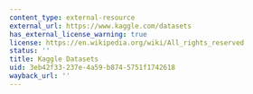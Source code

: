 ```yaml
---
content_type: external-resource
external_url: https://www.kaggle.com/datasets
has_external_license_warning: true
license: https://en.wikipedia.org/wiki/All_rights_reserved
status: ''
title: Kaggle Datasets
uid: 3eb42f33-237e-4a59-b874-5751f1742618
wayback_url: ''
---
```

